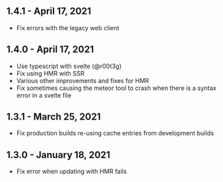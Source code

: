 ## 1.4.1 - April 17, 2021

- Fix errors with the legacy web client

## 1.4.0 - April 17, 2021

- Use typescript with svelte (@r00t3g)
- Fix using HMR with SSR
- Various other improvements and fixes for HMR
- Fix sometimes causing the meteor tool to crash when there is a syntax error in a svelte file

## 1.3.1 - March 25, 2021

- Fix production builds re-using cache entries from development builds

## 1.3.0 - January 18, 2021

- Fix error when updating with HMR fails
